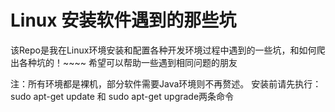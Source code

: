 Linux 安装软件遇到的那些坑
===============

该Repo是我在Linux环境安装和配置各种开发环境过程中遇到的一些坑，和如何爬出各种坑的！~~~~  希望可以帮助一些遇到相同问题的朋友

注：所有环境都是裸机，部分软件需要Java环境则不再赘述。
    安装前请先执行： sudo apt-get update  和 sudo apt-get upgrade两条命令
